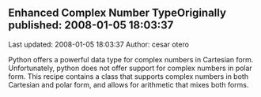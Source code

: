 ## Enhanced Complex Number TypeOriginally published: 2008-01-05 18:03:37 
Last updated: 2008-01-05 18:03:37 
Author: cesar otero 
 
Python offers a powerful data type for complex numbers in Cartesian form. Unfortunately, python does not offer support for complex numbers in polar form. This recipe contains a class that supports complex numbers in both Cartesian and polar form, and allows for arithmetic that mixes both forms.